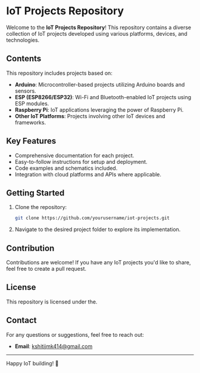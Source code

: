 # IoT Projects Repository

Welcome to the **IoT Projects Repository**! This repository contains a diverse collection of IoT projects developed using various platforms, devices, and technologies.

## Contents

This repository includes projects based on:

- **Arduino**: Microcontroller-based projects utilizing Arduino boards and sensors.
- **ESP (ESP8266/ESP32)**: Wi-Fi and Bluetooth-enabled IoT projects using ESP modules.
- **Raspberry Pi**: IoT applications leveraging the power of Raspberry Pi.
- **Other IoT Platforms**: Projects involving other IoT devices and frameworks.

## Key Features

- Comprehensive documentation for each project.
- Easy-to-follow instructions for setup and deployment.
- Code examples and schematics included.
- Integration with cloud platforms and APIs where applicable.

## Getting Started

1. Clone the repository:
   ```bash
   git clone https://github.com/yourusername/iot-projects.git
   ```
2. Navigate to the desired project folder to explore its implementation.

## Contribution

Contributions are welcome! If you have any IoT projects you'd like to share, feel free to create a pull request.

## License

This repository is licensed under the.

## Contact

For any questions or suggestions, feel free to reach out:
- **Email**: kshitijmk414@gmail.com

---

Happy IoT building! 🚀
